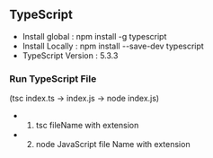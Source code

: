 ## TypeScript

- Install global : npm install -g typescript
- Install Locally : npm install --save-dev typescript
- TypeScript Version : 5.3.3

### Run TypeScript File 

(tsc index.ts -> index.js -> node index.js)
- 1. tsc fileName with extension
- 2. node JavaScript file Name with extension